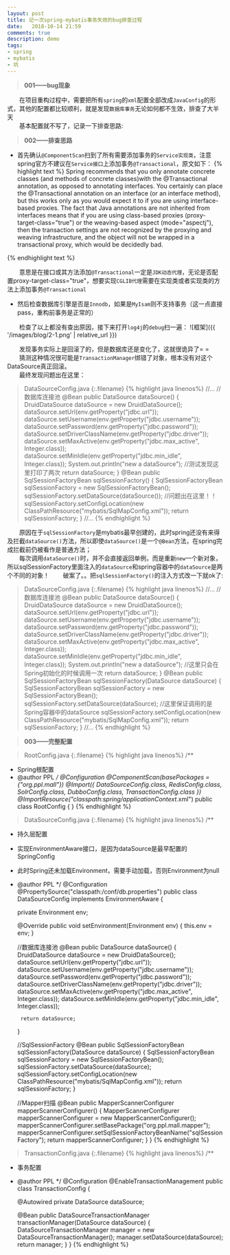 ```yaml
---
layout: post
title: 记一次spring-mybatis事务失效的bug排查过程
date:   2018-10-14 21:59
comments: true
description: demo
tags:
- spring
- mybatis
- 坑
---
```


>**001——bug现象**

&emsp;&emsp;在项目重构过程中，需要把所有`spring`的`xml`配置全部改成`JavaConfig`的形式，其他的配置都比较顺利，就是发现`数据库事务`无论如何都不生效，排查了大半天<br>
&emsp;&emsp;基本配置就不写了，记录一下排查思路:<br>

>**002——排查思路**

- 首先确认`@ComponentScan`扫到了所有需要添加事务的`Service实现类`，注意spring官方不建议在`Service接口`上添加事务`@Transactional`，原文如下：
{% highlight text %}
            Spring recommends that you only annotate concrete classes
        (and methods of concrete classes)with the @Transactional
        annotation, as opposed to annotating interfaces. You certainly 
        can place the @Transactional annotation on an interface 
        (or an interface method), but this works only as you would expect 
        it to if you are using interface-based proxies. 
            The fact that Java annotations are not inherited from 
        interfaces means that if you are using class-based proxies 
        (proxy-target-class="true") or the weaving-based aspect 
        (mode="aspectj"), then the transaction settings are not recognized 
        by the proxying and weaving infrastructure, and the object will 
        not be wrapped in a transactional proxy, which would be decidedly bad.

{% endhighlight text %}

&emsp;&emsp;意思是在接口或其方法添加`@Transactional`一定是`JDK动态代理`，无论是否配置proxy-target-class="true"，想要实现`CGLIB代理`需要在实现类或者实现类的方法上添加事务`@Transactional`

- 然后检查数据库引擎是否是`Innodb`，如果是`MyIsam`则不支持事务（这一点直接pass，重构前事务是正常的）

&emsp;&emsp;检查了以上都没有查出原因，接下来打开`log4j`的`debug`扫一遍：
![框架]({{ '/images/blog/2-1.png' | relative_url }})

&emsp;&emsp;发现事务实际上是回滚了的，但是数据库还是变化了，这就很诡异了= =<br>
&emsp;&emsp;猜测这种情况很可能是`TransactionManager`绑错了对象，根本没有对这个DataSource真正回滚。<br>
&emsp;&emsp;最终发现问题出在这里：

>DataSourceConfig.java
{:.filename}
{% highlight java linenos%}
//...
//数据库连接池
    @Bean
    public DataSource dataSource() {
        DruidDataSource dataSource = new DruidDataSource();
        dataSource.setUrl(env.getProperty("jdbc.url"));
        dataSource.setUsername(env.getProperty("jdbc.username"));
        dataSource.setPassword(env.getProperty("jdbc.password"));
        dataSource.setDriverClassName(env.getProperty("jdbc.driver"));
        dataSource.setMaxActive(env.getProperty("jdbc.max_active", Integer.class));
        dataSource.setMinIdle(env.getProperty("jdbc.min_idle", Integer.class));
        System.out.println("new a dataSource");  //测试发现这里打印了两次
        return dataSource;
    }
    @Bean
    public SqlSessionFactoryBean sqlSessionFactory() {
        SqlSessionFactoryBean sqlSessionFactory = new SqlSessionFactoryBean();
        sqlSessionFactory.setDataSource(dataSource()); //问题出在这里！！
        sqlSessionFactory.setConfigLocation(new ClassPathResource("mybatis/SqlMapConfig.xml"));
        return sqlSessionFactory;
    }
//...
{% endhighlight %}

&emsp;&emsp;原因在于`sqlSessionFactory`是mybatis最早创建的，此时spring还没有来得及拦截`dataSource()`方法，所以即使`dataSource()`是一个`@Bean`方法，在spring完成拦截前仍被看作是普通方法；<br>
&emsp;&emsp;每次调用`dataSource()`时，并不会直接返回单例，而是重新`new`一个新对象，所以sqlSessionFactory里面注入的`dataSource`和spring容器中的`dataSource`是两个不同的对象！
&emsp;&emsp;破案了。。把`sqlSessionFactory()`的注入方式改一下就ok了:
>DataSourceConfig.java
{:.filename}
{% highlight java linenos%}
//...
//数据库连接池
    @Bean
    public DataSource dataSource() {
        DruidDataSource dataSource = new DruidDataSource();
        dataSource.setUrl(env.getProperty("jdbc.url"));
        dataSource.setUsername(env.getProperty("jdbc.username"));
        dataSource.setPassword(env.getProperty("jdbc.password"));
        dataSource.setDriverClassName(env.getProperty("jdbc.driver"));
        dataSource.setMaxActive(env.getProperty("jdbc.max_active", Integer.class));
        dataSource.setMinIdle(env.getProperty("jdbc.min_idle", Integer.class));
        System.out.println("new a dataSource");  //这里只会在Spring初始化的时候调用一次
        return dataSource;
    }
    @Bean
    public SqlSessionFactoryBean sqlSessionFactory(DataSource dataSource) {
        SqlSessionFactoryBean sqlSessionFactory = new SqlSessionFactoryBean();
        sqlSessionFactory.setDataSource(dataSource); //这里保证调用的是Spring容器中的dataSource
        sqlSessionFactory.setConfigLocation(new ClassPathResource("mybatis/SqlMapConfig.xml"));
        return sqlSessionFactory;
    }
//...
{% endhighlight %}

>**003——完整配置**

>RootConfig.java
{:.filename}
{% highlight java linenos%}
/**
 * Spring根配置
 * @author PPL
 */
@Configuration
@ComponentScan(basePackages = {"org.ppl.mall"})
@Import({
        DataSourceConfig.class,
        RedisConfig.class,
        SolrConfig.class,
        DubboConfig.class,
        TransactionConfig.class
})
@ImportResource("classpath:spring/applicationContext*.xml")
public class RootConfig {
}
{% endhighlight %}


>DataSourceConfig.java
{:.filename}
{% highlight java linenos%}
/**
 * 持久层配置
 * 实现EnvironmentAware接口，是因为dataSource是最早配置的SpringConfig
 * 此时Spring还未加载Environment，需要手动加载，否则Environment为null
 * @author PPL
 */
@Configuration
@PropertySource("classpath:/conf/db.properties")
public class DataSourceConfig implements EnvironmentAware {

    private Environment env;

    @Override
    public void setEnvironment(Environment env) {
        this.env = env;
    }

    //数据库连接池
    @Bean
    public DataSource dataSource() {
        DruidDataSource dataSource = new DruidDataSource();
        dataSource.setUrl(env.getProperty("jdbc.url"));
        dataSource.setUsername(env.getProperty("jdbc.username"));
        dataSource.setPassword(env.getProperty("jdbc.password"));
        dataSource.setDriverClassName(env.getProperty("jdbc.driver"));
        dataSource.setMaxActive(env.getProperty("jdbc.max_active", Integer.class));
        dataSource.setMinIdle(env.getProperty("jdbc.min_idle", Integer.class));

        return dataSource;
    }

    //SqlSessionFactory
    @Bean
    public SqlSessionFactoryBean sqlSessionFactory(DataSource dataSource) {
        SqlSessionFactoryBean sqlSessionFactory = new SqlSessionFactoryBean();
        sqlSessionFactory.setDataSource(dataSource);
        sqlSessionFactory.setConfigLocation(new ClassPathResource("mybatis/SqlMapConfig.xml"));
        return sqlSessionFactory;
    }

    //Mapper扫描
    @Bean
    public MapperScannerConfigurer mapperScannerConfigurer() {
        MapperScannerConfigurer mapperScannerConfigurer = new MapperScannerConfigurer();
        mapperScannerConfigurer.setBasePackage("org.ppl.mall.mapper");
        mapperScannerConfigurer.setSqlSessionFactoryBeanName("sqlSessionFactory");
        return mapperScannerConfigurer;
    }
}
{% endhighlight %}

>TransactionConfig.java
{:.filename}
{% highlight java linenos%}
/**
 * 事务配置
 * @author PPL
 */
@Configuration
@EnableTransactionManagement
public class TransactionConfig {

    @Autowired
    private DataSource dataSource;

    @Bean
    public DataSourceTransactionManager transactionManager(DataSource dataSource) {
        DataSourceTransactionManager manager = new DataSourceTransactionManager();
        manager.setDataSource(dataSource);
        return manager;
    }
}
{% endhighlight %}